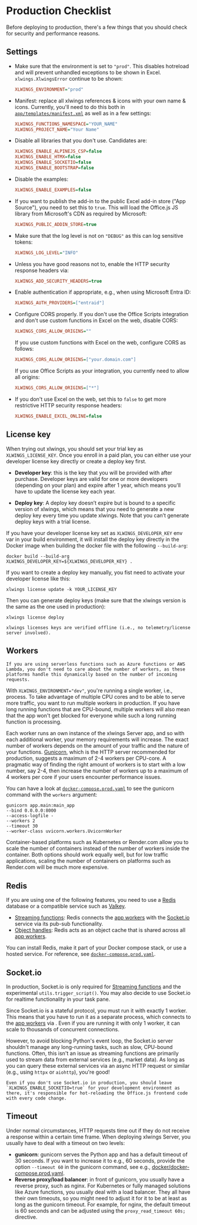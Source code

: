 # Production Checklist

Before deploying to production, there's a few things that you should check for security and performance reasons.

## Settings

- Make sure that the environment is set to `"prod"`. This disables hotreload and will prevent unhandled exceptions to be shown in Excel. `xlwings.XlwingsError` continue to be shown:

  ```ini
  XLWINGS_ENVIRONMENT="prod"
  ```

- Manifest: replace all xlwings references & icons with your own name & icons. Currently, you'll need to do this both in [`app/templates/manifest.xml`](https://github.com/xlwings/xlwings-server/blob/main/app/templates/manifest.xml) as well as in a few settings:

  ```ini
  XLWINGS_FUNCTIONS_NAMESPACE="YOUR_NAME"
  XLWINGS_PROJECT_NAME="Your Name"
  ```

- Disable all libraries that you don't use. Candidates are:

  ```ini
  XLWINGS_ENABLE_ALPINEJS_CSP=false
  XLWINGS_ENABLE_HTMX=false
  XLWINGS_ENABLE_SOCKETIO=false
  XLWINGS_ENABLE_BOOTSTRAP=false
  ```

- Disable the examples:

  ```ini
  XLWINGS_ENABLE_EXAMPLES=false
  ```

- If you want to publish the add-in to the public Excel add-in store ("App Source"), you need to set this to `true`. This will load the Office.js JS library from Microsoft's CDN as required by Microsoft:

  ```ini
  XLWINGS_PUBLIC_ADDIN_STORE=true
  ```

- Make sure that the log level is not on `"DEBUG"` as this can log sensitive tokens:

  ```ini
  XLWINGS_LOG_LEVEL="INFO"
  ```

- Unless you have good reasons not to, enable the HTTP security response headers via:

  ```ini
  XLWINGS_ADD_SECURITY_HEADERS=true
  ```

- Enable authentication if appropriate, e.g., when using Microsoft Entra ID:

  ```ini
  XLWINGS_AUTH_PROVIDERS=["entraid"]
  ```

- Configure CORS properly. If you don't use the Office Scripts integration and don't use custom functions in Excel on the web, disable CORS:

  ```ini
  XLWINGS_CORS_ALLOW_ORIGINS=""
  ```

  If you use custom functions with Excel on the web, configure CORS as follows:

  ```ini
  XLWINGS_CORS_ALLOW_ORIGINS=["your.domain.com"]
  ```

  If you use Office Scripts as your integration, you currently need to allow all origins:

  ```ini
  XLWINGS_CORS_ALLOW_ORIGINS=["*"]
  ```

- If you don't use Excel on the web, set this to `false` to get more restrictive HTTP security response headers:

  ```ini
  XLWINGS_ENABLE_EXCEL_ONLINE=false
  ```

## License key

When trying out xlwings, you should set your trial key as `XLWINGS_LICENSE_KEY`. Once you enroll in a paid plan, you can either use your developer license key directly or create a deploy key first.

- **Developer key**: this is the key that you will be provided with after purchase. Developer keys are valid for one or more developers (depending on your plan) and expire after 1 year, which means you'll have to update the license key each year.

- **Deploy key**: A deploy key doesn’t expire but is bound to a specific version of xlwings, which means that you need to generate a new deploy key every time you update xlwings. Note that you can’t generate deploy keys with a trial license.

If you have your developer license key set as `XLWINGS_DEVELOPER_KEY` env var in your build environment, it will install the deploy key directly in the Docker image when building the docker file with the following `--build-arg`:

```text
docker build --build-arg XLWINGS_DEVELOPER_KEY=${XLWINGS_DEVELOPER_KEY} .
```

If you want to create a deploy key manually, you fist need to activate your developer license like this:

```text
xlwings license update -k YOUR_LICENSE_KEY
```

Then you can generate deploy keys (make sure that the xlwings version is the same as the one used in production):

```text
xlwings license deploy
```

```{note}
xlwings licenses keys are verified offline (i.e., no telemetry/license server involved).
```

## Workers

```{note}
If you are using serverless functions such as Azure functions or AWS Lambda, you don't need to care about the number of workers, as these platforms handle this dynamically based on the number of incoming requests.
```

With `XLWINGS_ENVIRONMENT="dev"`, you're running a single worker, i.e., process. To take advantage of multiple CPU cores and to be able to serve more traffic, you want to run multiple workers in production. If you have long running functions that are CPU-bound, multiple workers will also mean that the app won't get blocked for everyone while such a long running function is processing.

Each worker runs an own instance of the xlwings Server app, and so with each additional worker, your memory requirements will increase. The exact number of workers depends on the amount of your traffic and the nature of your functions. [Gunicorn](https://gunicorn.org/), which is the HTTP server recommended for production, suggests a maximum of 2-4 workers per CPU-core. A pragmatic way of finding the right amount of workers is to start with a low number, say 2-4, then increase the number of workers up to a maximum of 4 workers per core if your users encounter performance issues.

You can have a look at [`docker-compose.prod.yaml`](https://github.com/xlwings/xlwings-server/blob/main/docker/docker-compose.prod.yaml) to see the gunicorn command with the `workers` argument:

```text
gunicorn app.main:main_app
--bind 0.0.0.0:8000
--access-logfile -
--workers 2
--timeout 30
--worker-class uvicorn.workers.UvicornWorker
```

Container-based platforms such as Kubernetes or Render.com allow you to scale the number of containers instead of the number of workers inside the container. Both options should work equally well, but for low traffic applications, scaling the number of containers on platforms such as Render.com will be much more expensive.

## Redis

If you are using one of the following features, you need to use a [Redis](https://redis.io/) database or a compatible service such as [Valkey](https://valkey.io/).

- [Streaming functions](custom_functions.md#streaming-functions-rtd-functions): Redis connects the [app workers](#workers) with the [Socket.io](#socketio) service via its pub-sub functionality.
- [Object handles](custom_functions.md#object-handles): Redis acts as an object cache that is shared across all [app workers](#workers).

You can install Redis, make it part of your Docker compose stack, or use a hosted service. For reference, see [`docker-compose.prod.yaml`](https://github.com/xlwings/xlwings-server/blob/main/docker/docker-compose.prod.yaml).

## Socket.io

In production, Socket.io is only required for [Streaming functions](custom_functions.md#streaming-functions-rtd-functions) and the experimental `utils.trigger_script()`. You may also decide to use Socket.io for realtime functionality in your task pane.

Since Socket.io is a stateful protocol, you must run it with exactly 1 worker. This means that you have to run it as a separate process, which connects to the [app workers](#workers) via [](#redis). Even if you are running it with only 1 worker, it can scale to thousands of concurrent connections.

However, to avoid blocking Python's event loop, the Socket.io server shouldn't manage any long-running tasks, such as slow, CPU-bound functions. Often, this isn't an issue as streaming functions are primarily used to stream data from external services (e.g., market data). As long as you can query these external services via an async HTTP request or similar (e.g., using `httpx` or `aiohttp`), you're good!

```{note}
Even if you don't use Socket.io in production, you should leave `XLWINGS_ENABLE_SOCKETIO=true` for your development environment as there, it's responsible for hot-reloading the Office.js frontend code with every code change.
```

## Timeout

Under normal circumstances, HTTP requests time out if they do not receive a response within a certain time frame. When deploying xlwings Server, you usually have to deal with a timeout on two levels:

- **gunicorn**: gunicorn serves the Python app and has a default timeout of 30 seconds. If you want to increase it to e.g., 60 seconds, provide the option `--timeout 60` in the gunicorn command, see e.g., [docker/docker-compose.prod.yaml](https://github.com/xlwings/xlwings-server/blob/main/docker/docker-compose.prod.yaml).
- **Reverse proxy/load balancer**: in front of gunicorn, you usually have a reverse proxy, such as nginx. For Kubernetes or fully managed solutions like Azure functions, you usually deal with a load balancer. They all have their own timeouts, so you might need to adjust it for it to be at least as long as the gunicorn timeout. For example, for nginx, the default timeout is 60 seconds and can be adjusted using the `proxy_read_timeout 60s;` directive.
